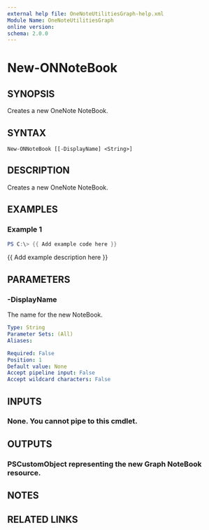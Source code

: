 ```yaml
---
external help file: OneNoteUtilitiesGraph-help.xml
Module Name: OneNoteUtilitiesGraph
online version:
schema: 2.0.0
---
```


# New-ONNoteBook

## SYNOPSIS
Creates a new OneNote NoteBook.

## SYNTAX

```
New-ONNoteBook [[-DisplayName] <String>]
```

## DESCRIPTION
Creates a new OneNote NoteBook.

## EXAMPLES

### Example 1
```powershell
PS C:\> {{ Add example code here }}
```

{{ Add example description here }}

## PARAMETERS

### -DisplayName
The name for the new NoteBook.

```yaml
Type: String
Parameter Sets: (All)
Aliases:

Required: False
Position: 1
Default value: None
Accept pipeline input: False
Accept wildcard characters: False
```

## INPUTS

### None. You cannot pipe to this cmdlet.
## OUTPUTS

### PSCustomObject representing the new Graph NoteBook resource.
## NOTES

## RELATED LINKS
